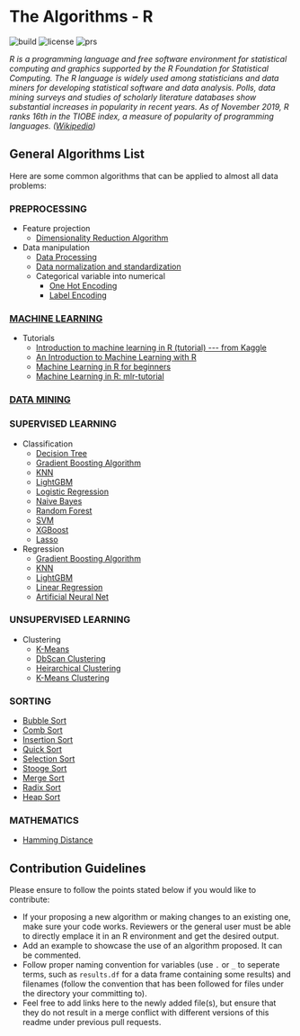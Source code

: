 # The Algorithms - R

![build](https://img.shields.io/badge/build-passing-brightgreen.svg)
![license](https://img.shields.io/badge/License-MIT-brightgreen.svg)
![prs](https://img.shields.io/badge/PRs-welcome-brightgreen.svg)

*R is a programming language and free software environment for statistical computing and graphics supported by the R Foundation for Statistical Computing. The R language is widely used among statisticians and data miners for developing statistical software and data analysis. Polls, data mining surveys and studies of scholarly literature databases show substantial increases in popularity in recent years. As of November 2019, R ranks 16th in the TIOBE index, a measure of popularity of programming languages. ([Wikipedia](https://en.wikipedia.org/wiki/R_(programming_language)))*

## General Algorithms List
Here are some common algorithms that can be applied to almost all data problems:

### PREPROCESSING
- Feature projection
    - [Dimensionality Reduction Algorithm](https://github.com/TheAlgorithms/R/blob/master/Data-Preprocessing/dimensionality_reduction_algorithms.R)
- Data manipulation
    - [Data Processing](https://github.com/TheAlgorithms/R/blob/master/Data-Preprocessing/data_processing.R)
    - [Data normalization and standardization](https://github.com/TheAlgorithms/R/blob/master/Data-Preprocessing/data_normalization_standardization.R)
    - Categorical variable into numerical
      - [One Hot Encoding](https://github.com/TheAlgorithms/R/blob/master/Data-Manipulation/OneHotEncode.R)
      - [Label Encoding](https://github.com/TheAlgorithms/R/blob/master/Data-Manipulation/LabelEncode.R)

### [MACHINE LEARNING](https://github.com/TheAlgorithms/R/tree/master/Machine-Learning)
- Tutorials
    - [Introduction to machine learning in R (tutorial) --- from Kaggle](https://www.kaggle.com/camnugent/introduction-to-machine-learning-in-r-tutorial)
    - [An Introduction to Machine Learning with R](https://lgatto.github.io/IntroMachineLearningWithR/)
    - [Machine Learning in R for beginners](https://www.datacamp.com/community/tutorials/machine-learning-in-r)
    - [Machine Learning in R: mlr-tutorial](https://www.notion.so/mlr-Tutorial-b71444fe979c4a8cafe91e10e7f81d79)

### [DATA MINING](https://github.com/TheAlgorithms/R/tree/master/Data-Mining)

### SUPERVISED LEARNING
  - Classification
    - [Decision Tree](https://github.com/TheAlgorithms/R/blob/master/Classification-Algorithms/decision_tree.R)
    - [Gradient Boosting Algorithm](https://github.com/TheAlgorithms/R/blob/master/Classification-Algorithms/gradient_boosting_algorithms.R)
    - [KNN](https://github.com/TheAlgorithms/R/blob/master/Classification-Algorithms/KNN.R)
    - [LightGBM](https://github.com/TheAlgorithms/R/blob/master/Classification-Algorithms/LightGBM.R)
    - [Logistic Regression](https://github.com/TheAlgorithms/R/blob/master/Classification-Algorithms/logistic_regression.R)
    - [Naive Bayes](https://github.com/TheAlgorithms/R/blob/master/Classification-Algorithms/naive_bayes.R)
    - [Random Forest](https://github.com/TheAlgorithms/R/blob/master/Classification-Algorithms/random_forest.R)
    - [SVM](https://github.com/TheAlgorithms/R/blob/master/Classification-Algorithms/SVM.R)
    - [XGBoost](https://github.com/TheAlgorithms/R/blob/master/Classification-Algorithms/xgboost.R)
    - [Lasso](https://github.com/TheAlgorithms/R/blob/master/Classification-Algorithms/lasso.R)
  - Regression
    - [Gradient Boosting Algorithm](https://github.com/TheAlgorithms/R/blob/master/Regression-Algorithms/gradient_boosting_algorithms.R)
    - [KNN](https://github.com/TheAlgorithms/R/blob/master/Regression-Algorithms/KNN.R)
    - [LightGBM](https://github.com/TheAlgorithms/R/blob/master/Regression-Algorithms/LightGBM.R)
    - [Linear Regression](https://github.com/TheAlgorithms/R/blob/master/Regression-Algorithms/linear_regression.R)
    - [Artificial Neural Net](https://github.com/TheAlgorithms/R/blob/master/Regression-Algorithms/ANN.R)

### UNSUPERVISED LEARNING
  - Clustering
    - [K-Means](https://github.com/TheAlgorithms/R/blob/master/Clustering-Algorithms/K-Means.R)
    - [DbScan Clustering](https://github.com/TheAlgorithms/R/blob/master/Clustering-Algorithms/dbscan_clustering.R)
    - [Heirarchical Clustering](https://github.com/TheAlgorithms/R/blob/master/Clustering-Algorithms/heirarchical_clustering.R)
    - [K-Means Clustering](https://github.com/TheAlgorithms/R/blob/master/Clustering-Algorithms/kmeans_clustering.R)

### SORTING
  - [Bubble Sort](https://github.com/TheAlgorithms/R/blob/master/Sorting-Algorithms/bubble_sort.R)
  - [Comb Sort](https://github.com/TheAlgorithms/R/blob/master/Sorting-Algorithms/comb_sort.R)
  - [Insertion Sort](https://github.com/TheAlgorithms/R/blob/master/Sorting-Algorithms/insertion_sort.R)
  - [Quick Sort](https://github.com/TheAlgorithms/R/blob/master/Sorting-Algorithms/quick_sort.R)
  - [Selection Sort](https://github.com/TheAlgorithms/R/blob/master/Sorting-Algorithms/selection_sort.R)
  - [Stooge Sort](https://github.com/TheAlgorithms/R/blob/master/Sorting-Algorithms/stooge_sort.R)
  - [Merge Sort](https://github.com/TheAlgorithms/R/blob/master/Sorting-Algorithms/merge_sort.R)
  - [Radix Sort](https://github.com/TheAlgorithms/R/blob/master/Sorting-Algorithms/radix_sort.R)
  - [Heap Sort](https://github.com/TheAlgorithms/R/blob/master/Sorting-Algorithms/heap_sort.R)

### MATHEMATICS
  - [Hamming Distance](https://github.com/TheAlgorithms/R/blob/master/Mathematics/HammingDistance.R)
  
## Contribution Guidelines
Please ensure to follow the points stated below if you would like to contribute:
- If your proposing a new algorithm or making changes to an existing one, make sure your code works. Reviewers or the general user must be able to directly emplace it in an R environment and get the desired output.
- Add an example to showcase the use of an algorithm proposed. It can be commented.
- Follow proper naming convention for variables (use `.` or `_` to seperate terms, such as `results.df` for a data frame containing some results) and filenames (follow the convention that has been followed for files under the directory your committing to).
- Feel free to add links here to the newly added file(s), but ensure that they do not result in a merge conflict with different versions of this readme under previous pull requests.
